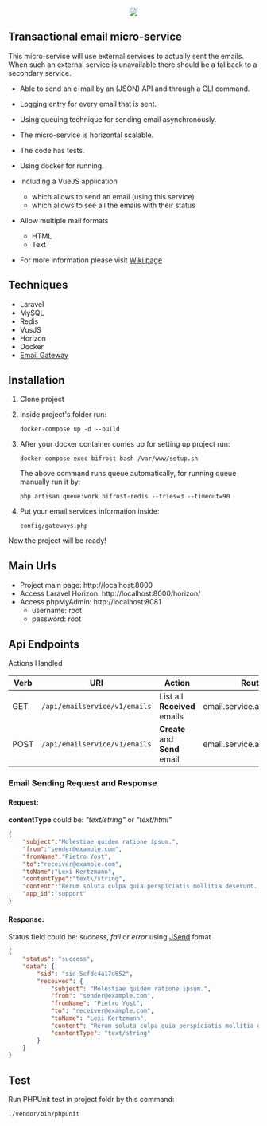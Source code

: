 <p align="center"><img src="https://laravel.com/assets/img/components/logo-laravel.svg"></p>

## Transactional email micro-service
This micro-service will use external services to actually sent the emails.
When such an external service is unavailable there should be a fallback to a secondary service.
- Able to send an e-mail by an (JSON) API and through a CLI command.
- Logging entry for every email that is sent.
- Using queuing technique for sending email asynchronously.
- The micro-service is horizontal scalable.
- The code has tests.
- Using docker for running.
- Including a VueJS application
    - which allows to send an email (using this service)
    - which allows to see all the emails with their status
- Allow multiple mail formats
    - HTML
    - Text
    
- For more information please visit [Wiki page](https://github.com/3ehrang/email-service-api/wiki)

## Techniques

- Laravel
- MySQL
- Redis
- VusJS
- Horizon
- Docker
- [Email Gateway](https://packagist.org/packages/beno/email-gateway)

## Installation

1. Clone project

2. Inside project's folder run:

    `docker-compose up -d --build`

3. After your docker container comes up for setting up project run:

    `docker-compose exec bifrost bash /var/www/setup.sh`
    
    The above command runs queue automatically, for running queue manually run it by:
    
    `php artisan queue:work bifrost-redis --tries=3 --timeout=90`
    

4. Put your email services information inside:

    `config/gateways.php`

Now the project will be ready!

## Main Urls

- Project main page: http://localhost:8000
- Access Laravel Horizon: http://localhost:8000/horizon/
- Access phpMyAdmin:  http://localhost:8081
    - username: root
    - password: root

## Api Endpoints

Actions Handled
 
| Verb | URI | Action | Route Name
| --- | --- | --- | --- |
| GET | `/api/emailservice/v1/emails` |List all **Received** emails | email.service.api.v1.emails.index
| POST | `/api/emailservice/v1/emails` |**Create** and **Send** email |  email.service.api.v1.emails.send

### Email Sending Request and Response

#### Request:

**contentType** could be: *"text/string"* or *"text/html"*

```json
{
    "subject":"Molestiae quidem ratione ipsum.",
    "from":"sender@example.com",
    "fromName":"Pietro Yost",
    "to":"receiver@example.com",
    "toName":"Lexi Kertzmann",
    "contentType":"text\/string",
    "content":"Rerum soluta culpa quia perspiciatis mollitia deserunt. Numquam et excepturi est nulla laboriosam.",
    "app_id":"support"
}
```

#### Response:

Status field could be: *success*, *fail* or *error* using [JSend](https://github.com/omniti-labs/jsend) fomat

```json
{
    "status": "success",
    "data": {
        "sid": "sid-5cfde4a17d652",
        "received": {
            "subject": "Molestiae quidem ratione ipsum.",
            "from": "sender@example.com",
            "fromName": "Pietro Yost",
            "to": "receiver@example.com",
            "toName": "Lexi Kertzmann",
            "content": "Rerum soluta culpa quia perspiciatis mollitia deserunt. Numquam et excepturi est nulla laboriosam.",
            "contentType": "text/string"
        }
    }
}
```

## Test

Run PHPUnit test in project foldr by this command:

`./vendor/bin/phpunit`
